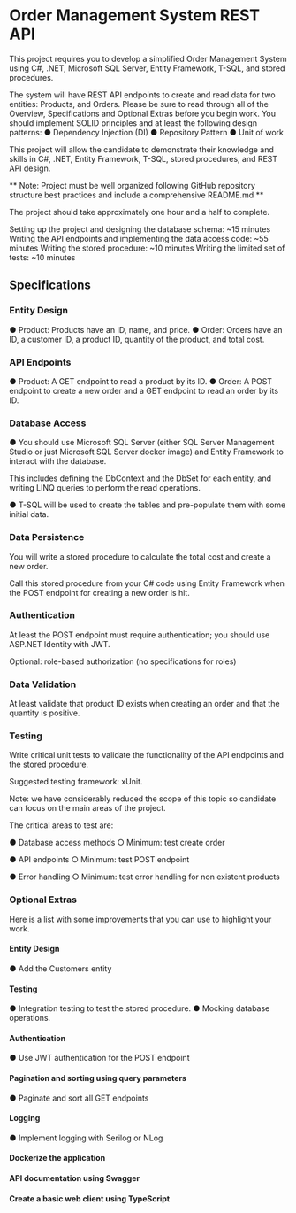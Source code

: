 ﻿# Order Management System REST API

This project requires you to develop a simplified Order Management System using C#, .NET, Microsoft SQL Server, Entity Framework, T-SQL, and stored procedures.

The system will have REST API endpoints to create and read data for two entities: Products, and Orders.
Please be sure to read through all of the Overview, Specifications and Optional Extras before you begin work.
You should implement SOLID principles and at least the following design patterns:
● Dependency Injection (DI)
● Repository Pattern
● Unit of work

This project will allow the candidate to demonstrate their knowledge and skills in C#, .NET, Entity Framework, T-SQL, stored procedures, and REST API design.

** Note: Project must be well organized following GitHub repository structure best practices and include a comprehensive README.md **

The project should take approximately one hour and a half to complete.

Setting up the project and designing the database schema: ~15 minutes
Writing the API endpoints and implementing the data access code: ~55 minutes
Writing the stored procedure: ~10 minutes
Writing the limited set of tests: ~10 minutes

## Specifications

### Entity Design

● Product: Products have an ID, name, and price.
● Order: Orders have an ID, a customer ID, a product ID, quantity of the product, and total cost.

### API Endpoints

● Product: A GET endpoint to read a product by its ID.
● Order: A POST endpoint to create a new order and a GET endpoint to read an order by its ID.

### Database Access

● You should use Microsoft SQL Server (either SQL Server Management Studio or just Microsoft SQL Server docker image) and Entity Framework to interact with the database.

 This includes defining the DbContext and the DbSet for each entity, and writing LINQ queries to perform the read operations.

● T-SQL will be used to create the tables and pre-populate them with some initial data.

### Data Persistence

You will write a stored procedure to calculate the total cost and create a new order.

Call this stored procedure from your C# code using Entity Framework when the POST endpoint for creating a new order is hit.

### Authentication

At least the POST endpoint must require authentication; you should use ASP.NET Identity with JWT.

 Optional: role-based authorization (no specifications for roles)

### Data Validation

At least validate that product ID exists when creating an order and that the quantity is positive.

### Testing

Write critical unit tests to validate the functionality of the API endpoints and the stored procedure.

 Suggested testing framework: xUnit.

Note: we have considerably reduced the scope of this topic so candidate can focus on the main areas of the project.

The critical areas to test are:

● Database access methods
○ Minimum: test create order

● API endpoints
○ Minimum: test POST endpoint

● Error handling
○ Minimum: test error handling for non existent products

### Optional Extras

Here is a list with some improvements that you can use to highlight your work.

#### Entity Design

● Add the Customers entity

#### Testing

● Integration testing to test the stored procedure.
● Mocking database operations.

#### Authentication

● Use JWT authentication for the POST endpoint 

#### Pagination and sorting using query parameters

● Paginate and sort all GET endpoints

#### Logging

● Implement logging with Serilog or NLog

#### Dockerize the application

#### API documentation using Swagger

#### Create a basic web client using TypeScript
